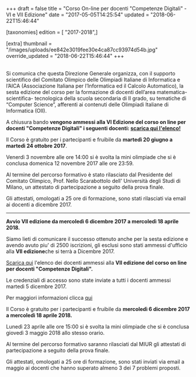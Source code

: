 +++
draft = false
title = "Corso On-line per docenti \"Competenze Digitali\" - VI e VII Edizione"
date = "2017-05-05T14:25:54"
updated = "2018-06-22T15:46:44"

[taxonomies]
edition = [ "2017-2018",]

[extra]
thumbnail = "/images/uploads/ee842e3019fee30e4ca87cc93974d54b.jpg"
override_updated = "2018-06-22T15:46:44"
+++
</div>
<br/>Si comunica che questa Direzione Generale organizza, con il supporto scientifico del Comitato Olimpico delle Olimpiadi Italiane di Informatica e l’AICA (Associazione Italiana per l’Informatica ed il Calcolo Automatico), la sesta edizione del corso per la formazione di docenti dell’area matematica- scientifica- tecnologica della scuola secondaria di II grado, su tematiche di “Computer Science”, afferenti ai contenuti delle Olimpiadi Italiane di Informatica (OII).

A chiusura bando **vengono ammessi alla VI Edizione del corso on line per docenti "Competenze Digitali" i seguenti docenti: [scarica qui l'elenco!](/oldsite/130/VI_edizione_Competenze_Digitali.pdf)**

Il Corso è gratuito per i partecipanti e fruibile da **martedì 20 giugno a martedì 24 ottobre 2017**.

Venerdì 3 novembre alle ore 14:00 si è svolta la mini olimpiade che si è conclusa domenica 12 novembre 2017 alle ore 23:59.

Al termine del percorso formativo è stato rilasciato dal Presidente del Comitato Olimpico, Prof. Nello Scarabottolo dell' Università degli Studi di Milano, un attestato di partecipazione a seguito della prova finale.

Gli attestati, omologati a 25 ore di formazione, sono stati rilasciati via email ai docenti a dicembre 2017.

<div style="text-align: center;">

- - -

</div>

**Avvio VII edizione da mercoledì 6 dicembre 2017 a mercoledì 18 aprile 2018.**

Siamo lieti di comunicare il successo ottenuto anche per la sesta edizione e avendo avuto piu' di 2500 iscrizioni, gli esclusi sono stati ammessi d'ufficio alla **VII edizione**che si terrà a Dicembre 2017.

[Scarica qui](/oldsite/130/VII_edizione_Competenze_Digitali.pdf) l'elenco dei docenti ammessi alla **VII edizione del corso on line per docenti "Competenze Digitali".**

Le credenziali di accesso sono state inviate a tutti i docenti ammessi martedì 5 dicembre 2017.

Per maggiori informazioni clicca [qui](index.php/component/k2/item/122-corso-competenze-digitali.html)

Il Corso è gratuito per i partecipanti e fruibile da **mercoledì 6 dicembre 2017 a mercoledì 18 aprile 2018.**

Lunedì 23 aprile alle ore 15:00 si è svolta la mini olimpiade che si è conclusa giovedì 3 maggio 2018 allo stesso orario.

Al termine del percorso formativo saranno rilasciati dal MIUR gli attestati di partecipazione a seguito della prova finale.

Gli attestati, omologati a 25 ore di formazione, sono stati inviati via email a maggio ai docenti che hanno superato almeno 3 dei 7 problemi proposti.

<div style="text-align: right;">

</div>